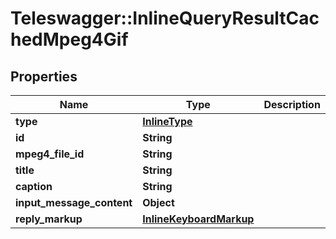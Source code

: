 # Teleswagger::InlineQueryResultCachedMpeg4Gif

## Properties
Name | Type | Description | Notes
------------ | ------------- | ------------- | -------------
**type** | [**InlineType**](InlineType.md) |  | 
**id** | **String** |  | 
**mpeg4_file_id** | **String** |  | 
**title** | **String** |  | [optional] 
**caption** | **String** |  | [optional] 
**input_message_content** | **Object** |  | [optional] 
**reply_markup** | [**InlineKeyboardMarkup**](InlineKeyboardMarkup.md) |  | [optional] 


